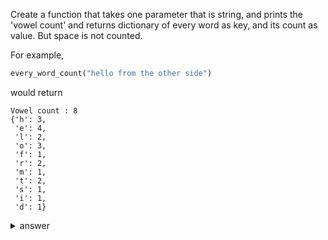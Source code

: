 Create a function that takes one parameter that is string, and prints the 'vowel count' and returns dictionary of every word as key, and its count as value.
But space is not counted.

For example,

```py
every_word_count("hello from the other side")
```

would return

```
Vowel count : 8
{'h': 3,
 'e': 4,
 'l': 2,
 'o': 3,
 'f': 1,
 'r': 2,
 'm': 1,
 't': 2,
 's': 1,
 'i': 1,
 'd': 1}
```

<details>
  <summary>answer</summary>
 
  ```py
  def every_word_count(string:str) -> dict:
      dic = {}
      for each in string.replace(" ",""):
          if each not in dic.keys():
              dic[each] = 0
          dic[each] += 1
      vowel_count = 0
      for key,value in dic.items():
          if key in "aeiou":
              vowel_count += value
      print(f"Vowel count : {vowel_count}")
      return dic
   ```
 </details>
